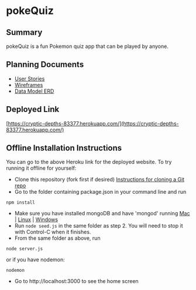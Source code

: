 # pokeQuiz
## Summary

pokeQuiz is a fun Pokemon quiz app that can be played by anyone.

## Planning Documents

* [User Stories](https://trello.com/b/XawBCUNe/pokequiz)
* [Wireframes](https://drive.google.com/open?id=1BWoSvHp7cMB4Wc8LrutN0cQQD_eSJZGN)
* [Data Model ERD](https://drive.google.com/open?id=1mPNNmGoYYpj5BaS3tU4VQHZVjo-DeSD4)

## Deployed Link

[https://cryptic-depths-83377.herokuapp.com/](https://cryptic-depths-83377.herokuapp.com/)

## Offline Installation Instructions

You can go to the above Heroku link for the deployed website. To try running it offline for yourself:
* Clone this repository (fork first if desired) [Instructions for cloning a Git repo](https://help.github.com/articles/cloning-a-repository/)
* Go to the folder containing package.json in your command line and run
```
npm install
```
* Make sure you have installed mongoDB and have 'mongod' running [Mac](https://treehouse.github.io/installation-guides/mac/mongo-mac.html) | [Linux](https://docs.mongodb.com/manual/administration/install-on-linux/) | [Windows](https://docs.mongodb.com/tutorials/install-mongodb-on-windows/)
* Run ```node seed.js``` in the same folder as step 2. You will need to stop it with Control-C when it finishes.
* From the same folder as above, run
```
node server.js
```
or if you have nodemon:
```
nodemon
```
* Go to http://localhost:3000 to see the home screen
